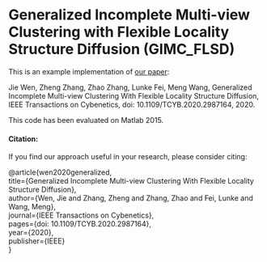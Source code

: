 # Generalized Incomplete Multi-view Clustering with Flexible Locality Structure Diffusion (GIMC_FLSD)
This is an example implementation of [our paper](https://ieeexplore.ieee.org/document/9089264):

Jie Wen, Zheng Zhang, Zhao Zhang, Lunke Fei, Meng Wang, Generalized Incomplete Multi-view Clustering With Flexible Locality Structure Diffusion, IEEE Transactions on Cybenetics, doi: 10.1109/TCYB.2020.2987164, 2020.

This code has been evaluated on Matlab 2015.

#### Citation:

If you find our approach useful in your research, please consider citing:

@article{wen2020generalized,  
  title={Generalized Incomplete Multi-view Clustering With Flexible Locality Structure Diffusion},  
  author={Wen, Jie and Zhang, Zheng and Zhang, Zhao and Fei, Lunke and Wang, Meng},  
  journal={IEEE Transactions on Cybenetics},  
  pages={doi: 10.1109/TCYB.2020.2987164},  
  year={2020},  
  publisher={IEEE}  
}
